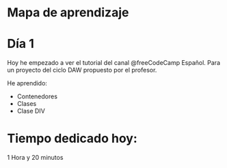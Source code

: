 # Mapa de aprendizaje

# Día 1

Hoy he empezado a ver el tutorial del canal @freeCodeCamp Español. Para un proyecto del ciclo DAW propuesto por el profesor.

He aprendido:
- Contenedores
- Clases
- Clase DIV

# Tiempo dedicado hoy:

1 Hora y 20 minutos
